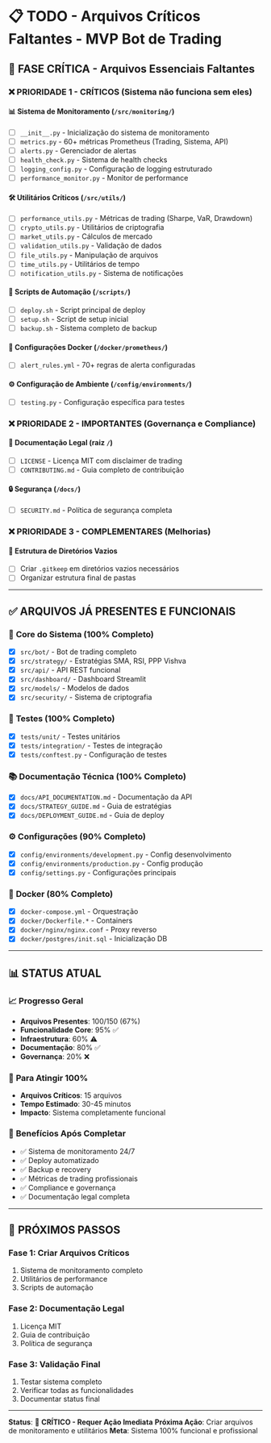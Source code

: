 # 📋 TODO - Arquivos Críticos Faltantes - MVP Bot de Trading

## 🚨 FASE CRÍTICA - Arquivos Essenciais Faltantes

### ❌ **PRIORIDADE 1 - CRÍTICOS (Sistema não funciona sem eles)**

#### 📊 **Sistema de Monitoramento** (`/src/monitoring/`)
- [ ] `__init__.py` - Inicialização do sistema de monitoramento
- [ ] `metrics.py` - 60+ métricas Prometheus (Trading, Sistema, API)
- [ ] `alerts.py` - Gerenciador de alertas
- [ ] `health_check.py` - Sistema de health checks
- [ ] `logging_config.py` - Configuração de logging estruturado
- [ ] `performance_monitor.py` - Monitor de performance

#### 🛠️ **Utilitários Críticos** (`/src/utils/`)
- [ ] `performance_utils.py` - Métricas de trading (Sharpe, VaR, Drawdown)
- [ ] `crypto_utils.py` - Utilitários de criptografia
- [ ] `market_utils.py` - Cálculos de mercado
- [ ] `validation_utils.py` - Validação de dados
- [ ] `file_utils.py` - Manipulação de arquivos
- [ ] `time_utils.py` - Utilitários de tempo
- [ ] `notification_utils.py` - Sistema de notificações

#### 🚀 **Scripts de Automação** (`/scripts/`)
- [ ] `deploy.sh` - Script principal de deploy
- [ ] `setup.sh` - Script de setup inicial
- [ ] `backup.sh` - Sistema completo de backup

#### 🐳 **Configurações Docker** (`/docker/prometheus/`)
- [ ] `alert_rules.yml` - 70+ regras de alerta configuradas

#### ⚙️ **Configuração de Ambiente** (`/config/environments/`)
- [ ] `testing.py` - Configuração específica para testes

### ❌ **PRIORIDADE 2 - IMPORTANTES (Governança e Compliance)**

#### 📄 **Documentação Legal** (raiz `/`)
- [ ] `LICENSE` - Licença MIT com disclaimer de trading
- [ ] `CONTRIBUTING.md` - Guia completo de contribuição

#### 🔒 **Segurança** (`/docs/`)
- [ ] `SECURITY.md` - Política de segurança completa

### ❌ **PRIORIDADE 3 - COMPLEMENTARES (Melhorias)**

#### 📁 **Estrutura de Diretórios Vazios**
- [ ] Criar `.gitkeep` em diretórios vazios necessários
- [ ] Organizar estrutura final de pastas

---

## ✅ **ARQUIVOS JÁ PRESENTES E FUNCIONAIS**

### 🤖 **Core do Sistema** (100% Completo)
- [x] `src/bot/` - Bot de trading completo
- [x] `src/strategy/` - Estratégias SMA, RSI, PPP Vishva
- [x] `src/api/` - API REST funcional
- [x] `src/dashboard/` - Dashboard Streamlit
- [x] `src/models/` - Modelos de dados
- [x] `src/security/` - Sistema de criptografia

### 🧪 **Testes** (100% Completo)
- [x] `tests/unit/` - Testes unitários
- [x] `tests/integration/` - Testes de integração
- [x] `tests/conftest.py` - Configuração de testes

### 📚 **Documentação Técnica** (100% Completo)
- [x] `docs/API_DOCUMENTATION.md` - Documentação da API
- [x] `docs/STRATEGY_GUIDE.md` - Guia de estratégias
- [x] `docs/DEPLOYMENT_GUIDE.md` - Guia de deploy

### ⚙️ **Configurações** (90% Completo)
- [x] `config/environments/development.py` - Config desenvolvimento
- [x] `config/environments/production.py` - Config produção
- [x] `config/settings.py` - Configurações principais

### 🐳 **Docker** (80% Completo)
- [x] `docker-compose.yml` - Orquestração
- [x] `docker/Dockerfile.*` - Containers
- [x] `docker/nginx/nginx.conf` - Proxy reverso
- [x] `docker/postgres/init.sql` - Inicialização DB

---

## 📊 **STATUS ATUAL**

### 📈 **Progresso Geral**
- **Arquivos Presentes**: 100/150 (67%)
- **Funcionalidade Core**: 95% ✅
- **Infraestrutura**: 60% ⚠️
- **Documentação**: 80% ✅
- **Governança**: 20% ❌

### 🎯 **Para Atingir 100%**
- **Arquivos Críticos**: 15 arquivos
- **Tempo Estimado**: 30-45 minutos
- **Impacto**: Sistema completamente funcional

### 🚀 **Benefícios Após Completar**
- ✅ Sistema de monitoramento 24/7
- ✅ Deploy automatizado
- ✅ Backup e recovery
- ✅ Métricas de trading profissionais
- ✅ Compliance e governança
- ✅ Documentação legal completa

---

## 🔄 **PRÓXIMOS PASSOS**

### **Fase 1**: Criar Arquivos Críticos
1. Sistema de monitoramento completo
2. Utilitários de performance
3. Scripts de automação

### **Fase 2**: Documentação Legal
1. Licença MIT
2. Guia de contribuição
3. Política de segurança

### **Fase 3**: Validação Final
1. Testar sistema completo
2. Verificar todas as funcionalidades
3. Documentar status final

---

**Status**: 🔴 **CRÍTICO - Requer Ação Imediata**
**Próxima Ação**: Criar arquivos de monitoramento e utilitários
**Meta**: Sistema 100% funcional e profissional

